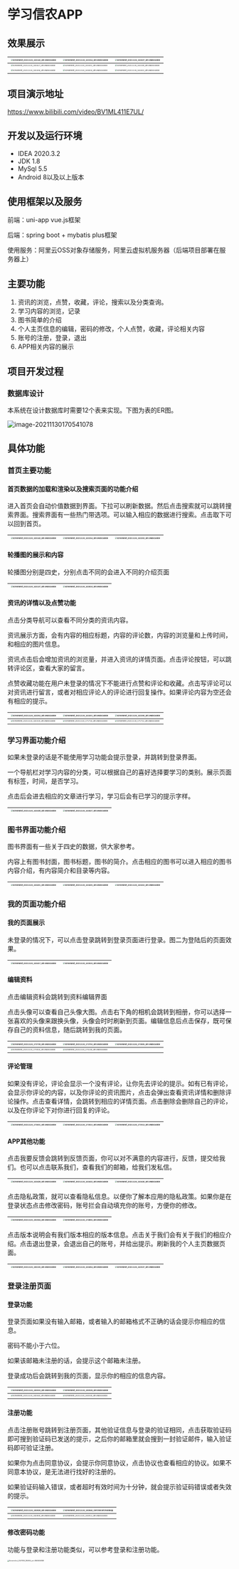 # 学习信农APP

## 效果展示

| <img src="images\Screenshot_20211130_163142_uni.UNID6348DE.jpg" alt="Screenshot_20211130_163142_uni.UNID6348DE" style="zoom:25%;" /> | <img src="images\Screenshot_20211130_163154_uni.UNID6348DE.jpg" alt="Screenshot_20211130_163154_uni.UNID6348DE" style="zoom:25%;" /> | <img src="images\Screenshot_20211130_163627_uni.UNID6348DE.jpg" alt="Screenshot_20211130_163627_uni.UNID6348DE" style="zoom:25%;" /> |
| ------------------------------------------------------------ | ------------------------------------------------------------ | ------------------------------------------------------------ |
| <img src="images\Screenshot_20211130_163417_uni.UNID6348DE.jpg" alt="Screenshot_20211130_163417_uni.UNID6348DE" style="zoom:25%;" /> | <img src="images\Screenshot_20211130_163401_uni.UNID6348DE.jpg" alt="Screenshot_20211130_163401_uni.UNID6348DE" style="zoom:25%;" /> | <img src="images\Screenshot_20211130_163339_uni.UNID6348DE.jpg" alt="Screenshot_20211130_163339_uni.UNID6348DE" style="zoom:25%;" /> |
| <img src="images\Screenshot_20211130_163306_uni.UNID6348DE.jpg" alt="Screenshot_20211130_163306_uni.UNID6348DE" style="zoom:25%;" /> | <img src="images\Screenshot_20211130_163618_uni.UNID6348DE.jpg" alt="Screenshot_20211130_163618_uni.UNID6348DE" style="zoom:25%;" /> | <img src="images\Screenshot_20211130_163410_uni.UNID6348DE.jpg" alt="Screenshot_20211130_163410_uni.UNID6348DE" style="zoom:25%;" /> |

## 项目演示地址

https://www.bilibili.com/video/BV1ML411E7UL/

## 开发以及运行环境

- IDEA 2020.3.2
- JDK 1.8
- MySql 5.5
- Android 8以及以上版本

## 使用框架以及服务

前端：uni-app vue.js框架

后端：spring boot + mybatis plus框架

使用服务：阿里云OSS对象存储服务，阿里云虚拟机服务器（后端项目部署在服务器上）

##  主要功能

1. 资讯的浏览，点赞，收藏，评论，搜索以及分类查询。
2. 学习内容的浏览，记录
3. 图书简单的介绍
4. 个人主页信息的编辑，密码的修改，个人点赞，收藏，评论相关内容
5. 账号的注册，登录，退出
6. APP相关内容的展示

## 项目开发过程

###  数据库设计

本系统在设计数据库时需要12个表来实现。下图为表的ER图。

![image-20211130170541078](images\image-20211130170541078.png)

## 具体功能

### 首页主要功能

#### 首页数据的加载和渲染以及搜索页面的功能介绍

进入首页会自动价值数据到界面。下拉可以刷新数据。然后点击搜索就可以跳转搜索界面。搜索界面有一些热门带选项。可以输入相应的数据进行搜索。点击取下可以回到首页。

| <img src="images\Screenshot_20211130_163142_uni.UNID6348DE.jpg" alt="Screenshot_20211130_163142_uni.UNID6348DE" style="zoom:25%;" /> | <img src="images\Screenshot_20211130_163154_uni.UNID6348DE.jpg" alt="Screenshot_20211130_163154_uni.UNID6348DE" style="zoom:25%;" /> | <img src="images\Screenshot_20211130_163202_uni.UNID6348DE.jpg" alt="Screenshot_20211130_163202_uni.UNID6348DE" style="zoom:25%;" /> |
| ------------------------------------------------------------ | ------------------------------------------------------------ | ------------------------------------------------------------ |

#### 轮播图的展示和内容

轮播图分别是四史，分别点击不同的会进入不同的介绍页面

| <img src="images\Screenshot_20211130_163137_uni.UNID6348DE.jpg" alt="Screenshot_20211130_163137_uni.UNID6348DE" style="zoom:25%;" /> | <img src="images\Screenshot_20211130_163618_uni.UNID6348DE.jpg" alt="Screenshot_20211130_163618_uni.UNID6348DE" style="zoom:25%;" /> |
| ------------------------------------------------------------ | ------------------------------------------------------------ |



#### 资讯的详情以及点赞功能

点击分类导航可以查看不同分类的资讯内容。

资讯展示方面，会有内容的相应标题，内容的评论数，内容的浏览量和上传时间，和相应的图片信息。

资讯点击后会增加资讯的浏览量，并进入资讯的详情页面。点击评论按钮，可以跳转评论区，查看大家的留言。

点赞收藏功能在用户未登录的情况下不能进行点赞和评论和收藏。点击写评论可以对资讯进行留言，或者对相应评论人的评论进行回复操作。如果评论内容为空还会有相应的提示。

| <img src="images\Screenshot_20211130_163253_uni.UNID6348DE.jpg" alt="Screenshot_20211130_163253_uni.UNID6348DE" style="zoom:25%;" /> | <img src="images\Screenshot_20211130_163301_uni.UNID6348DE.jpg" alt="Screenshot_20211130_163301_uni.UNID6348DE" style="zoom:25%;" /> | <img src="images\Screenshot_20211130_163306_uni.UNID6348DE.jpg" alt="Screenshot_20211130_163306_uni.UNID6348DE" style="zoom:25%;" /> |
| ------------------------------------------------------------ | ------------------------------------------------------------ | ------------------------------------------------------------ |
| <img src="images\Screenshot_20211130_163319_uni.UNID6348DE.jpg" alt="Screenshot_20211130_163319_uni.UNID6348DE" style="zoom:25%;" /> | <img src="images\Screenshot_20211130_171718_uni.UNID6348DE.jpg" alt="Screenshot_20211130_171718_uni.UNID6348DE" style="zoom:25%;" /> | <img src="images\Screenshot_20211130_171712_uni.UNID6348DE.jpg" alt="Screenshot_20211130_171712_uni.UNID6348DE" style="zoom:25%;" /> |

### 学习界面功能介绍

如果未登录的话是不能使用学习功能会提示登录，并跳转到登录界面。

一个导航栏对学习内容的分类，可以根据自己的喜好选择要学习的类别。展示页面有标签，时间，是否学习。

点击后会进去相应的文章进行学习，学习后会有已学习的提示字样。

| <img src="images\Screenshot_20211130_163328_uni.UNID6348DE.jpg" alt="Screenshot_20211130_163328_uni.UNID6348DE" style="zoom:25%;" /> | <img src="images\Screenshot_20211130_163627_uni.UNID6348DE.jpg" alt="Screenshot_20211130_163627_uni.UNID6348DE" style="zoom: 25%;" /> |
| ------------------------------------------------------------ | ------------------------------------------------------------ |

### 图书界面功能介绍

图书界面有一些关于四史的数据，供大家参考。

内容上有图书封面，图书标题，图书的简介。点击相应的图书可以进入相应的图书内容介绍，有内容简介和目录等内容。

| <img src="images\Screenshot_20211130_163401_uni.UNID6348DE.jpg" alt="Screenshot_20211130_163401_uni.UNID6348DE" style="zoom:25%;" /> | <img src="images\Screenshot_20211130_163405_uni.UNID6348DE.jpg" alt="Screenshot_20211130_163405_uni.UNID6348DE" style="zoom:25%;" /> | <img src="images\Screenshot_20211130_163410_uni.UNID6348DE.jpg" alt="Screenshot_20211130_163410_uni.UNID6348DE" style="zoom:25%;" /> |
| ------------------------------------------------------------ | ------------------------------------------------------------ | ------------------------------------------------------------ |

### 我的页面功能介绍

#### 我的页面展示

未登录的情况下，可以点击登录跳转到登录页面进行登录。图二为登陆后的页面效果。

| <img src="images\Screenshot_20211130_163417_uni.UNID6348DE.jpg" alt="Screenshot_20211130_163417_uni.UNID6348DE" style="zoom:25%;" /> | <img src="images\Screenshot_20211130_163533_uni.UNID6348DE.jpg" alt="Screenshot_20211130_163533_uni.UNID6348DE" style="zoom:25%;" /> |
| ------------------------------------------------------------ | ------------------------------------------------------------ |

#### 编辑资料

点击编辑资料会跳转到资料编辑界面

点击头像可以查看自己头像大图。点击右下角的相机会跳转到相册，你可以选择一张喜欢的头像来跟换头像，头像会时时刷新到页面。编辑信息后点击保存，既可保存自己的资料信息，随后跳转到我的页面。

| <img src="images\Screenshot_20211130_173739_uni.UNID6348DE.jpg" alt="Screenshot_20211130_173739_uni.UNID6348DE" style="zoom:25%;" /> | <img src="images\Screenshot_20211130_173750_uni.UNID6348DE.jpg" alt="Screenshot_20211130_173750_uni.UNID6348DE" style="zoom:25%;" /> | <img src="images\Screenshot_20211130_173805_uni.UNID6348DE.jpg" alt="Screenshot_20211130_173805_uni.UNID6348DE" style="zoom:25%;" /> |
| ------------------------------------------------------------ | ------------------------------------------------------------ | ------------------------------------------------------------ |
| <img src="images\Screenshot_20211130_173816_uni.UNID6348DE.jpg" alt="Screenshot_20211130_173816_uni.UNID6348DE" style="zoom:25%;" /> | <img src="images\Screenshot_20211130_174136_uni.UNID6348DE.jpg" alt="Screenshot_20211130_174136_uni.UNID6348DE" style="zoom:25%;" /> |                                                              |

#### 评论管理

如果没有评论，评论会显示一个没有评论，让你先去评论的提示。如有已有评论，会显示你评论的内容，以及你评论的资讯图片，点击会弹出查看资讯详情和删除评论操作。点击查看详情，会跳转到相应的详情页面。点击删除会删除自己的评论，以及在你评论下对你进行回复的评论。

| <img src="images\Screenshot_20211130_173601_uni.UNID6348DE.jpg" alt="Screenshot_20211130_173601_uni.UNID6348DE" style="zoom:25%;" /> | <img src="images\Screenshot_20211130_173510_uni.UNID6348DE.jpg" alt="Screenshot_20211130_173510_uni.UNID6348DE" style="zoom:25%;" /> | <img src="images\Screenshot_20211130_173513_uni.UNID6348DE.jpg" alt="Screenshot_20211130_173513_uni.UNID6348DE" style="zoom:25%;" /> |
| ------------------------------------------------------------ | ------------------------------------------------------------ | ------------------------------------------------------------ |

#### APP其他功能

点击我要反馈会跳转到反馈页面，你可以对不满意的内容进行，反馈，提交给我们。也可以点击联系我们，查看我们的邮箱，给我们发私信。

| <img src="images\Screenshot_20211130_163428_uni.UNID6348DE.jpg" alt="Screenshot_20211130_163428_uni.UNID6348DE" style="zoom:25%;" /> | <img src="images\Screenshot_20211130_163432_uni.UNID6348DE.jpg" alt="Screenshot_20211130_163432_uni.UNID6348DE" style="zoom:25%;" /> | <img src="images\Screenshot_20211130_163436_uni.UNID6348DE.jpg" alt="Screenshot_20211130_163436_uni.UNID6348DE" style="zoom:25%;" /> |
| ------------------------------------------------------------ | ------------------------------------------------------------ | ------------------------------------------------------------ |

点击隐私政策，就可以查看隐私信息。以便你了解本应用的隐私政策。如果你是在登录状态点击修改密码，账号拦会自动填充你的账号，方便你的修改。

| <img src="images\Screenshot_20211130_181924_uni.UNID6348DE.jpg" alt="Screenshot_20211130_181924_uni.UNID6348DE" style="zoom:25%;" /> | <img src="images\Screenshot_20211130_174855_uni.UNID6348DE.jpg" alt="Screenshot_20211130_174855_uni.UNID6348DE" style="zoom:25%;" /> |
| ------------------------------------------------------------ | ------------------------------------------------------------ |

点击版本说明会有我们版本相应的版本信息。点击关于我们会有关于我们的相应介绍。点击退出登录，会退出自己的账号，并给出提示。刷新我的个人主页数据页面。

| <img src="images\Screenshot_20211130_182100_uni.UNID6348DE.jpg" alt="Screenshot_20211130_182100_uni.UNID6348DE" style="zoom:25%;" /> | <img src="images\Screenshot_20211130_163454_uni.UNID6348DE.jpg" alt="Screenshot_20211130_163454_uni.UNID6348DE" style="zoom:25%;" /> | <img src="images\Screenshot_20211130_163537_uni.UNID6348DE.jpg" alt="Screenshot_20211130_163537_uni.UNID6348DE" style="zoom:25%;" /> |
| ------------------------------------------------------------ | ------------------------------------------------------------ | ------------------------------------------------------------ |

### 登录注册页面

#### 登录功能

登录页面如果没有输入邮箱，或者输入的邮箱格式不正确的话会提示你相应的信息。

密码不能小于六位。

如果该邮箱未注册的话，会提示这个邮箱未注册。

登录成功后会跳转到我的页面，显示你的相应的信息内容。

| <img src="images\Screenshot_20211130_182503_uni.UNID6348DE.jpg" alt="Screenshot_20211130_182503_uni.UNID6348DE" style="zoom:25%;" /> | <img src="images\Screenshot_20211130_182528_uni.UNID6348DE.jpg" alt="Screenshot_20211130_182528_uni.UNID6348DE" style="zoom:25%;" /> |
| ------------------------------------------------------------ | ------------------------------------------------------------ |
| <img src="images\Screenshot_20211130_182540_uni.UNID6348DE.jpg" alt="Screenshot_20211130_182540_uni.UNID6348DE" style="zoom:25%;" /> | <img src="images\Screenshot_20211130_182538_uni.UNID6348DE.jpg" alt="Screenshot_20211130_182538_uni.UNID6348DE" style="zoom:25%;" /> |

#### 注册功能

点击注册账号跳转到注册页面，其他验证信息与登录的验证相同，点击获取验证码即可搜到验证码已发送的提示，之后你的邮箱里就会搜到一封验证邮件，输入验证码即可验证注册。

如果你为点击同意协议，会提示你同意协议，点击协议也查看相应的协议。如果不同意本协议，是无法进行找好的注册的。

如果验证码输入错误，或者超时有效时间为十分钟，就会提示验证码错误或者失效的提示。

| <img src="images\Screenshot_20211130_182828_uni.UNID6348DE.jpg" alt="Screenshot_20211130_182828_uni.UNID6348DE" style="zoom:25%;" /> | <img src="images\Screenshot_20211130_182846_com.tencent.mobileqq.jpg" alt="Screenshot_20211130_182846_com.tencent.mobileqq" style="zoom:25%;" /> |
| ------------------------------------------------------------ | ------------------------------------------------------------ |
| <img src="images\Screenshot_20211130_182909_uni.UNID6348DE.jpg" alt="Screenshot_20211130_182909_uni.UNID6348DE" style="zoom:25%;" /> | <img src="images\Screenshot_20211130_182913_uni.UNID6348DE.jpg" alt="Screenshot_20211130_182913_uni.UNID6348DE" style="zoom:25%;" /> |

#### 修改密码功能

功能与登录和注册功能类似，可以参考登录和注册功能。

<img src="images\Screenshot_20211130_182955_uni.UNID6348DE.jpg" alt="Screenshot_20211130_182955_uni.UNID6348DE" style="zoom:25%;" />


